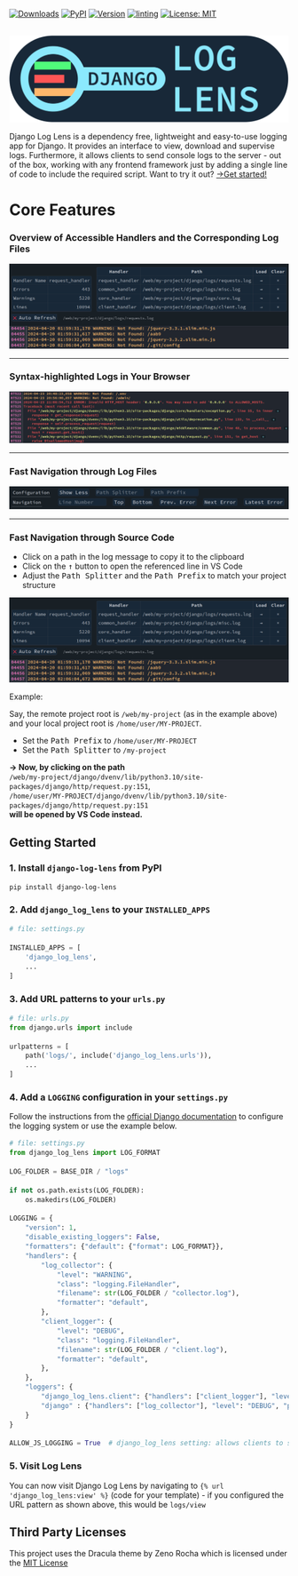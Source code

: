 [![Downloads](https://static.pepy.tech/badge/django-log-lens)](https://pepy.tech/project/django-log-lens)
[![PyPI](https://img.shields.io/badge/PyPI-django--log--lens-blue)](https://pypi.org/project/django-log-lens/)
[![Version](https://img.shields.io/badge/dynamic/json?url=https%3A%2F%2Fraw.githubusercontent.com%2Fmartinbroede%2Fdjango-log-lens%2Fmain%2FVERSION.json&query=version&label=Latest%20Version)](https://raw.githubusercontent.com/martinbroede/django-log-lens/main/VERSION.json)
[![linting](https://github.com/martinbroede/django-log-lens/actions/workflows/linting.yaml/badge.svg)](https://github.com/martinbroede/django-log-lens/actions/workflows/linting.yaml)
[![License: MIT](https://img.shields.io/badge/License-MIT-blue.svg)](https://opensource.org/licenses/MIT)

<br>

<img width="830px" src="https://raw.githubusercontent.com/martinbroede/django-log-lens/main/django_log_lens/static/django_log_lens/logo.svg">

<br>

Django Log Lens is a dependency free, lightweight and easy-to-use logging app for Django.
It provides an interface to view, download and supervise logs. 
Furthermore, it allows clients to send console logs to the server -
out of the box, working with any frontend framework just by adding a single line of code to
include the required script.
Want to try it out? [&rarr;Get started!](#getting-started)

# Core Features

### Overview of Accessible Handlers and the Corresponding Log Files

![Log Lens Handler Overview](https://raw.githubusercontent.com/martinbroede/django-log-lens/main/docs/demo.handlers.png)

---

### Syntax-highlighted Logs in Your Browser

![Log File Demo](https://raw.githubusercontent.com/martinbroede/django-log-lens/main/docs/demo.logs.png)

---

### Fast Navigation through Log Files

![Log File Navigation Demo](https://raw.githubusercontent.com/martinbroede/django-log-lens/main/docs/demo.navigation.png)

---

### Fast Navigation through Source Code

- Click on a path in the log message to copy it to the clipboard
- Click on the <kbd>&uarr;</kbd> button to open the referenced line in VS Code
- Adjust the <kbd>Path Splitter</kbd> and the <kbd>Path Prefix</kbd> to match your project structure

![Navigate through Source Code](https://raw.githubusercontent.com/martinbroede/django-log-lens/main/docs/demo.handlers.png)

Example:

Say, the remote project root is `/web/my-project` (as in the example above) and your local project root is `/home/user/MY-PROJECT`.

- Set the <kbd>Path Prefix</kbd> to `/home/user/MY-PROJECT`
- Set the <kbd>Path Splitter</kbd> to `/my-project`

**&rarr; Now, by clicking on the path**<br />
`/web/my-project/django/dvenv/lib/python3.10/site-packages/django/http/request.py:151`, <br />
`/home/user/MY-PROJECT/django/dvenv/lib/python3.10/site-packages/django/http/request.py:151` <br />
**will be opened by VS Code instead.**

## Getting Started

### 1. Install `django-log-lens` from PyPI

```
pip install django-log-lens
```

### 2. Add `django_log_lens` to your `INSTALLED_APPS`

```python
# file: settings.py

INSTALLED_APPS = [
    'django_log_lens',
    ...
]
```

### 3. Add URL patterns to your `urls.py`

```python
# file: urls.py
from django.urls import include

urlpatterns = [
    path('logs/', include('django_log_lens.urls')),
    ...
]
```

### 4. Add a `LOGGING` configuration in your `settings.py`

Follow the instructions from the [official Django documentation](https://docs.djangoproject.com/en/5.0/topics/logging/#configuring-logging) to configure the logging system or use the example below.

```python
# file: settings.py
from django_log_lens import LOG_FORMAT

LOG_FOLDER = BASE_DIR / "logs"

if not os.path.exists(LOG_FOLDER):
    os.makedirs(LOG_FOLDER)

LOGGING = {
    "version": 1,
    "disable_existing_loggers": False,
    "formatters": {"default": {"format": LOG_FORMAT}},
    "handlers": {
        "log_collector": {
            "level": "WARNING",
            "class": "logging.FileHandler",
            "filename": str(LOG_FOLDER / "collector.log"),
            "formatter": "default",
        },
        "client_logger": {
            "level": "DEBUG",
            "class": "logging.FileHandler",
            "filename": str(LOG_FOLDER / "client.log"),
            "formatter": "default",
        },
    },
    "loggers": {
        "django_log_lens.client": {"handlers": ["client_logger"], "level": "DEBUG", "propagate": True},
        "django" : {"handlers": ["log_collector"], "level": "DEBUG", "propagate": True},
    }
}

ALLOW_JS_LOGGING = True  # django_log_lens setting: allows clients to send console logs to the server
```

### 5. Visit Log Lens

You can now visit Django Log Lens by navigating to `{% url 'django_log_lens:view' %}` (code for your template) -
 if you configured the URL pattern as shown above, this would be `logs/view`


## Third Party Licenses

This project uses the Dracula theme by Zeno Rocha which is
licensed under the [MIT License](https://raw.githubusercontent.com/dracula/dracula-theme/main/LICENSE)